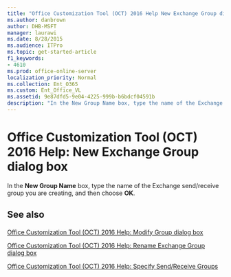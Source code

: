 ```yaml
---
title: "Office Customization Tool (OCT) 2016 Help New Exchange Group dialog box"
ms.author: danbrown
author: DHB-MSFT
manager: laurawi
ms.date: 8/28/2015
ms.audience: ITPro
ms.topic: get-started-article
f1_keywords:
- 4610
ms.prod: office-online-server
localization_priority: Normal
ms.collection: Ent_O365
ms.custom: Ent_Office_VL
ms.assetid: 9e87dfd5-9e04-4225-999b-b6bdcf04591b
description: "In the New Group Name box, type the name of the Exchange send/receive group you are creating, and then choose OK."
---
```


# Office Customization Tool (OCT) 2016 Help: New Exchange Group dialog box

In the **New Group Name** box, type the name of the Exchange send/receive group you are creating, and then choose **OK**.
  
## See also

#### 

[Office Customization Tool (OCT) 2016 Help: Modify Group dialog box](oct-2016-help-modify-group-dialog-box.md)
  
[Office Customization Tool (OCT) 2016 Help: Rename Exchange Group dialog box](oct-2016-help-rename-exchange-group-dialog-box.md)
  
[Office Customization Tool (OCT) 2016 Help: Specify Send/Receive Groups](oct-2016-help-specify-send-receive-groups.md)

